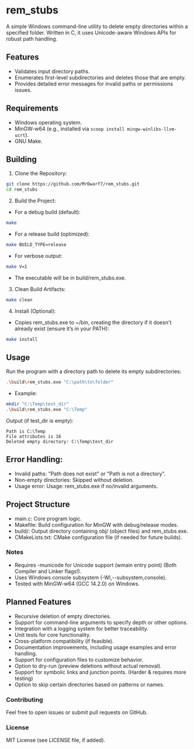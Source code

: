 # rem_stubs

A simple Windows command-line utility to delete empty directories within a specified folder.
Written in C, it uses Unicode-aware Windows APIs for robust path handling.

## Features

- Validates input directory paths.
- Enumerates first-level subdirectories and deletes those that are empty.
- Provides detailed error messages for invalid paths or permissions issues.

## Requirements

- Windows operating system.
- MinGW-w64 (e.g., installed via `scoop install mingw-winlibs-llvm-ucrt`).
- GNU Make.

## Building

1. Clone the Repository:

```bash
git clone https://github.com/MrDwarf7/rem_stubs.git
cd rem_stubs
 ```

2. Build the Project:

- For a debug build (default):

```bash
make
```

- For a release build (optimized):

```bash
make BUILD_TYPE=release
```

- For verbose output:

```bash
make V=1
```

- The executable will be in build/rem_stubs.exe.

3. Clean Build Artifacts:

```bash
make clean
```

4. Install (Optional):

- Copies rem_stubs.exe to ~/bin, creating the directory if it doesn't already exist
  (ensure it’s in your PATH):

```bash
make install
```

## Usage

Run the program with a directory path to delete its empty subdirectories:

```bash
.\build\rem_stubs.exe "C:\path\to\folder"
```

- Example:

 ```bash
mkdir "C:\Temp\test_dir"
.\build\rem_stubs.exe "C:\Temp"
```

Output (if test_dir is empty):

```plaintext
Path is C:\Temp
File attributes is 16
Deleted empty directory: C:\Temp\test_dir
```

## Error Handling:

- Invalid paths: "Path does not exist" or "Path is not a directory".
- Non-empty directories: Skipped without deletion.
- Usage error: Usage: rem_stubs.exe <folder> if no/invalid arguments.

## Project Structure

- main.c: Core program logic.
- Makefile: Build configuration for MinGW with debug/release modes.
- build/: Output directory containing obj/ (object files) and rem_stubs.exe.
- CMakeLists.txt: CMake configuration file (if needed for future builds).

[//]: # (- tests/: Placeholder for future test files.)

### Notes

- Requires -municode for Unicode support (wmain entry point) (Both Compiler and Linker flags!).
- Uses Windows console subsystem (-Wl,--subsystem,console).
- Tested with MinGW-w64 (GCC 14.2.0) on Windows.

## Planned Features

- Recursive deletion of empty directories.
- Support for command-line arguments to specify depth or other options.
- Integration with a logging system for better traceability.
- Unit tests for core functionality.
- Cross-platform compatibility (if feasible).
- Documentation improvements, including usage examples and error handling.
- Support for configuration files to customize behavior.
- Option to dry-run (preview deletions without actual removal).
- Support for symbolic links and junction points. (Harder & requires more testing)
- Option to skip certain directories based on patterns or names.

### Contributing

Feel free to open issues or submit pull requests on GitHub.

### License

MIT License (see LICENSE file, if added).
